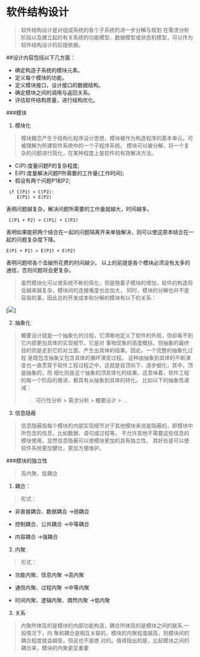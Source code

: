 # 软件结构设计

>软件结构设计是对组成系统的各个子系统的进一步分解与规划
>在需求分析阶段以及建立起的有关系统的功能模型、数据模型或状态机模型，可以作为软件结构设计的前提依据。

##设计内容包括以下几方面：
> 
  - 确定构造子系统的模块元素。
  - 定义每个模块的功能。
  - 定义模块接口，设计接口的数据结构。
  - 确定模块之间的调用与返回关系。
  - 评估软件结构质量，进行结构优化。

###模块
1. 模块化
>模块概念产生于结构化程序设计思想，模块被作为构造程序的基本单元。可被理解为所建软件系统中的一个子程序系统。
模块可以被分解，将一个复杂的问题进行简化，在某种程度上是软件的有效解决方法。
 * C(P):度量问题P的复杂程度;
 * E(P):度量解决问题P所需要的工作量(工作时间);
 * 假设有两个问题P1和P2;
 ```
  if C(P1) > C(P2):
     E(P1) > E(P2)
 ```
 表明问题越复杂，解决问题所需要的工作量就越大，时间越多。
 ```
  C(P1 + P2) > C(P1) + C(P2)
 ```   
 表明如果能把两个结合在一起的问题隔离开来单独解决，则可以使这原本结合在一起的问题复杂度下降。
 ```
 E(P1 + P2) > E(P1) + E(P2)
 ```
 表明问题呗各个击破所花费的时间越少。
 以上的前提是各个模块必须没有太多的通信，否则问题将会更复杂。
 
>虽然模块化可以使系统不断的简化，但是随着子模块的增加，软件的构造将会越来越复杂，模块间的连接难度也会加大，
同时，模块的分解也并不是容易的事，因此总的开发成本和分解的模块有以下的关系：

[![](http://jxtd.aynu.edu.cn/jkx/rjgclkc/web/rjgc/source/images/5/5.1.1.gif)]

2. 抽象化
>概要设计就是一个抽象化的过程，它清晰地定义了软件的外观，但却看不到它内部更加具体的实现细节，它是对
事物现象的高度概括，但抽象的最终目的则是走到它的对立面，产生出具体的结果。因此，一个完整的抽象化过程
是既包含抽象又包含具体的循环演变过程。
这种由抽象到具体的不断演变也一直贯穿于软件工程过程之中，这就是自顶向下、逐步细化，其中，顶是抽象的，而
细化则是这个抽象的顶具体化的结果。这意味着，软件工程的每一个阶段的推进，都具有从抽象到具体的转化。
比如以下的抽象性递减：
>>可行性分析 > 需求分析 > 概要设计 > ...

3. 信息隐蔽
>信息隐蔽指每个模块的内部实现细节对于其他模块来说是隐蔽的，即模块中所包含的信息，比如数据、语句或过程等，
不允许其他不需要这些信息的模块使用，显然信息隐蔽可以使模块更加的具有独立性。
其好处是可以使软件系统更加健壮，更加方便维护。

###模块的独立性
>高内聚，低耦合
1. 耦合：
>形式：
 + 非直接耦合、数据耦合   ->弱耦合
 - 控制耦合、公共耦合     ->中等耦合
 * 内容耦合              ->强耦合
2. 内聚
> 形式：
 + 功能内聚、信息内聚            ->高内聚
 - 通信内聚、过程内聚            ->中等内聚
 * 时间内聚、逻辑内聚、偶然内聚   ->低内聚
 
3. 关系
 >内聚所体现的是模块的内部功能构造，耦合所体现的是模块之间的联系.一般情况下，内
聚和耦合是相互关联的，模块的内聚程度越高，则模块间的耦合程度就会越低，但这也不是绝
对的。值得指出的是，比起模块之间的耦合来，模块的内聚更显重要